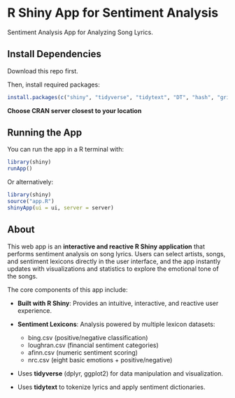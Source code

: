 # R Shiny App for Sentiment Analysis
Sentiment Analysis App for Analyzing Song Lyrics.

## Install Dependencies
Download this repo first.

Then, install required packages:

```r
install.packages(c("shiny", "tidyverse", "tidytext", "DT", "hash", "gridExtra"))
```
**Choose CRAN server closest to your location**

## Running the App
You can run the app in a R terminal with:
```r
library(shiny)
runApp()
```

Or alternatively:
```r
library(shiny)
source("app.R")
shinyApp(ui = ui, server = server)
```

## About
This web app is an **interactive and reactive R Shiny application** that performs sentiment analysis on song lyrics. Users can select artists, songs, and sentiment lexicons directly in the user interface, and the app instantly updates with visualizations and statistics to explore the emotional tone of the songs.

The core components of this app include:
- **Built with R Shiny**: Provides an intuitive, interactive, and reactive user experience.

- **Sentiment Lexicons**: Analysis powered by multiple lexicon datasets:
    - bing.csv (positive/negative classification)
    - loughran.csv (financial sentiment categories)
    - afinn.csv (numeric sentiment scoring)
    - nrc.csv (eight basic emotions + positive/negative)

- Uses **tidyverse** (dplyr, ggplot2) for data manipulation and visualization.

- Uses **tidytext** to tokenize lyrics and apply sentiment dictionaries.